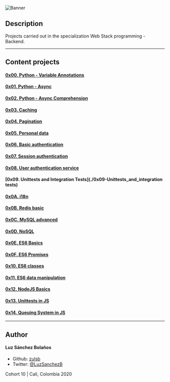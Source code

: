 ![Banner](https://user-images.githubusercontent.com/7723544/119240806-e07f1980-bb17-11eb-8aff-2ca646af636a.gif)

## Description

Projects carried out in the specialization Web Stack programming - Backend.

---

## Content projects
#### [0x00. Python - Variable Annotations](./0x00-python_variable_annotations)
#### [0x01. Python - Async](./0x01-python_async_function)
#### [0x02. Python - Async Comprehension](./0x02-python_async_comprehension)
#### [0x03. Caching ](./0x03-caching)
#### [0x04. Pagination](./0x04-pagination)
#### [0x05. Personal data](./0x05-personal_data)
#### [0x06. Basic authentication](./0x06-Basic_authentication)
#### [0x07. Session authentication](./0x07-Session_authentication)
#### [0x08. User authentication service](./0x08-user_authentication_service)
#### [0x09. Unittests and Integration Tests](./0x09-Unittests_and_integration tests)
#### [0x0A. i18n](./0x0A-i18n)
#### [0x0B. Redis basic](./0x0B-redis_basic)
#### [0x0C. MySQL advanced](./0x0C-MySQL_Advanced)
#### [0x0D. NoSQL](./0x0D-NoSQL)
#### [0x0E. ES6 Basics](./0x0E-ES6_basic)
#### [0x0F. ES6 Promises](./0x0F-ES6_promise)
#### [0x10. ES6 classes](./0x10-ES6_classes)
#### [0x11. ES6 data manipulation](./0x11-ES6_data_manipulation)
#### [0x12. NodeJS Basics](./0x12-Node_JS_basic)
#### [0x13. Unittests in JS](./)
#### [0x14. Queuing System in JS](./)

---

## Author
#### Luz Sánchez Bolaños
- Github: [zulsb](https://github.com/zulsb)
- Twitter: [@LuzSanchezB](https://twitter.com/LuzSanchezB)

Cohort 10 | Cali, Colombia 2020